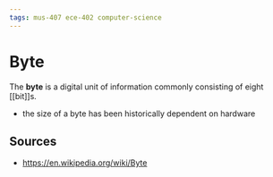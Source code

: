 ```yaml
---
tags: mus-407 ece-402 computer-science
---
```


# Byte

The **byte** is a digital unit of information commonly consisting of eight [[bit]]s.

- the size of a byte has been historically dependent on hardware

## Sources

- <https://en.wikipedia.org/wiki/Byte>
